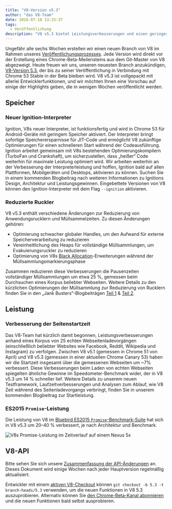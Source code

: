 ```yaml
---
title: "V8-Version v5.3"
author: "das V8-Team"
date: 2016-07-18 13:33:37
tags:
  - Veröffentlichung
description: "V8 v5.3 bietet Leistungsverbesserungen und einen geringeren Speicherverbrauch."
---
```

Ungefähr alle sechs Wochen erstellen wir einen neuen Branch von V8 im Rahmen unseres [Veröffentlichungsprozesses](/docs/release-process). Jede Version wird direkt vor der Erstellung eines Chrome-Beta-Meilensteins aus dem Git-Master von V8 abgezweigt. Heute freuen wir uns, unseren neuesten Branch anzukündigen, [V8-Version 5.3](https://chromium.googlesource.com/v8/v8.git/+log/branch-heads/5.3), der bis zu seiner Veröffentlichung in Verbindung mit Chrome 53 Stable in der Beta bleiben wird. V8 v5.3 ist vollgepackt mit allerlei Entwicklerfunktionen, und wir möchten Ihnen eine Vorschau auf einige der Highlights geben, die in wenigen Wochen veröffentlicht werden.

<!--truncate-->
## Speicher

### Neuer Ignition-Interpreter

Ignition, V8s neuer Interpreter, ist funktionsfertig und wird in Chrome 53 für Android-Geräte mit geringem Speicher aktiviert. Der Interpreter bringt sofortige Speicherersparnisse für JIT-Code und ermöglicht V8 zukünftige Optimierungen für einen schnelleren Start während der Codeausführung. Ignition arbeitet gemeinsam mit V8s bestehenden Optimierungskompilern (TurboFan und Crankshaft), um sicherzustellen, dass „heißer“ Code weiterhin für maximale Leistung optimiert wird. Wir arbeiten weiterhin an der Verbesserung der Interpreterleistung und hoffen, Ignition bald auf allen Plattformen, Mobilgeräten und Desktops, aktivieren zu können. Suchen Sie in einem kommenden Blogbeitrag nach weiteren Informationen zu Ignitions Design, Architektur und Leistungsgewinnen. Eingebettete Versionen von V8 können den Ignition-Interpreter mit dem Flag `--ignition` aktivieren.

### Reduzierte Ruckler

V8 v5.3 enthält verschiedene Änderungen zur Reduzierung von Anwendungsrucklern und Müllsammelzeiten. Zu diesen Änderungen gehören:

- Optimierung schwacher globaler Handles, um den Aufwand für externe Speicherverarbeitung zu reduzieren
- Vereinheitlichung des Heaps für vollständige Müllsammlungen, um Evakuierungsruckler zu reduzieren
- Optimierung von V8s [Black Allocation](/blog/orinoco)-Erweiterungen während der Müllsammlungsmarkierungsphase

Zusammen reduzieren diese Verbesserungen die Pausenzeiten vollständiger Müllsammlungen um etwa 25 %, gemessen beim Durchsuchen eines Korpus beliebter Webseiten. Weitere Details zu den kürzlichen Optimierungen der Müllsammlung zur Reduzierung von Rucklern finden Sie in den „Jank Busters“-Blogbeiträgen [Teil 1](/blog/jank-busters) & [Teil 2](/blog/orinoco).

## Leistung

### Verbesserung der Seitenstartzeit

Das V8-Team hat kürzlich damit begonnen, Leistungsverbesserungen anhand eines Korpus von 25 echten Webseitenladevorgängen (einschließlich beliebter Websites wie Facebook, Reddit, Wikipedia und Instagram) zu verfolgen. Zwischen V8 v5.1 (gemessen in Chrome 51 von April) und V8 v5.3 (gemessen in einer aktuellen Chrome Canary 53) haben wir die Startzeit insgesamt über die gemessenen Webseiten um ~7% verbessert. Diese Verbesserungen beim Laden von echten Webseiten spiegelten ähnliche Gewinne im Speedometer-Benchmark wider, der in V8 v5.3 um 14 % schneller lief. Weitere Details zu unserem neuen Testframework, Laufzeitverbesserungen und Analysen zum Ablauf, wie V8 Zeit während des Seitenladevorgangs verbringt, finden Sie in unserem kommenden Blogbeitrag zur Startleistung.

### ES2015 `Promise`-Leistung

Die Leistung von V8 im [Bluebird ES2015 `Promise`-Benchmark-Suite](https://github.com/petkaantonov/bluebird/tree/master/benchmark) hat sich in V8 v5.3 um 20–40 % verbessert, je nach Architektur und Benchmark.

![V8s Promise-Leistung im Zeitverlauf auf einem Nexus 5x](/_img/v8-release-53/promise.png)

## V8-API

Bitte sehen Sie sich unsere [Zusammenfassung der API-Änderungen](https://docs.google.com/document/d/1g8JFi8T_oAE_7uAri7Njtig7fKaPDfotU6huOa1alds/edit) an. Dieses Dokument wird einige Wochen nach jeder Hauptversion regelmäßig aktualisiert.

Entwickler mit einem [aktiven V8-Checkout](https://v8.dev/docs/source-code#using-git) können `git checkout -b 5.3 -t branch-heads/5.3` verwenden, um die neuen Funktionen in V8 5.3 auszuprobieren. Alternativ können Sie [den Chrome-Beta-Kanal abonnieren](https://www.google.com/chrome/browser/beta.html) und die neuen Funktionen bald selbst ausprobieren.
